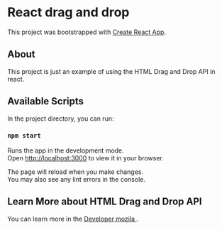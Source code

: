 # React drag and drop

This project was bootstrapped with [Create React App](https://github.com/facebook/create-react-app).

## About

This project is just an example of using the HTML Drag and Drop API in react.

## Available Scripts

In the project directory, you can run:

### `npm start`

Runs the app in the development mode.\
Open [http://localhost:3000](http://localhost:3000) to view it in your browser.

The page will reload when you make changes.\
You may also see any lint errors in the console.

## Learn More about HTML Drag and Drop API

You can learn more in the [Developer mozila ](https://developer.mozilla.org/ru/docs/Web/API/HTML_Drag_and_Drop_API).
